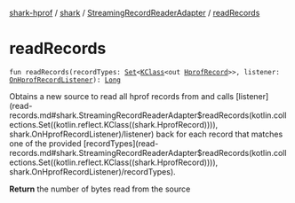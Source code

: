 [shark-hprof](../../index.md) / [shark](../index.md) / [StreamingRecordReaderAdapter](index.md) / [readRecords](./read-records.md)

# readRecords

`fun readRecords(recordTypes: `[`Set`](https://kotlinlang.org/api/latest/jvm/stdlib/kotlin.collections/-set/index.html)`<`[`KClass`](https://kotlinlang.org/api/latest/jvm/stdlib/kotlin.reflect/-k-class/index.html)`<out `[`HprofRecord`](../-hprof-record/index.md)`>>, listener: `[`OnHprofRecordListener`](../-on-hprof-record-listener/index.md)`): `[`Long`](https://kotlinlang.org/api/latest/jvm/stdlib/kotlin/-long/index.html)

Obtains a new source to read all hprof records from and calls [listener](read-records.md#shark.StreamingRecordReaderAdapter$readRecords(kotlin.collections.Set((kotlin.reflect.KClass((shark.HprofRecord)))), shark.OnHprofRecordListener)/listener) back for each record
that matches one of the provided [recordTypes](read-records.md#shark.StreamingRecordReaderAdapter$readRecords(kotlin.collections.Set((kotlin.reflect.KClass((shark.HprofRecord)))), shark.OnHprofRecordListener)/recordTypes).

**Return**
the number of bytes read from the source

